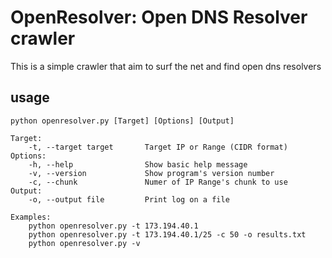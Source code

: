 OpenResolver: Open DNS Resolver crawler
===

This is a simple crawler that aim to surf the net and find open dns resolvers

## usage

    python openresolver.py [Target] [Options] [Output]

    Target:
        -t, --target target       Target IP or Range (CIDR format)
    Options:
        -h, --help                Show basic help message
        -v, --version             Show program's version number
        -c, --chunk               Numer of IP Range's chunk to use
    Output: 
        -o, --output file         Print log on a file

    Examples:
        python openresolver.py -t 173.194.40.1
        python openresolver.py -t 173.194.40.1/25 -c 50 -o results.txt 
        python openresolver.py -v
